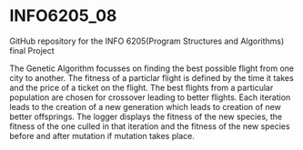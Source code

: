 # INFO6205_08
GitHub repository for the INFO 6205(Program Structures and Algorithms) final Project

The Genetic Algorithm focusses on finding the best possible flight from one city to another.
The fitness of a particlar flight is defined by the time it takes and the price of a ticket on the flight.
The best flights from a particular population are chosen for crossover leading to better flights.
Each iteration leads to the creation of a new generation which leads to creation of new better offsprings. 
The logger displays the fitness of the new species, the fitness of the one culled in that iteration and the fitness of the new species before and after mutation if mutation takes place.
